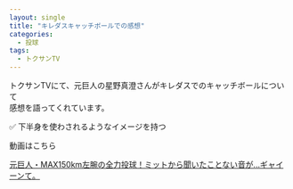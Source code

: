 ```yaml
---
layout: single
title: "キレダスキャッチボールでの感想"
categories:
  - 投球
tags:
  - トクサンTV
---
```



トクサンTVにて、元巨人の星野真澄さんがキレダスでのキャッチボールについて  
感想を語ってくれています。

✅ 下半身を使わされるようなイメージを持つ

動画はこちら
<!--<iframe width="560" height="315" src="https://www.youtube.com/embed/z_CxuXDgfzg" frameborder="0" allow="accelerometer; autoplay; encrypted-media; gyroscope; picture-in-picture" allowfullscreen></iframe>-->

[元巨人・MAX150km左腕の全力投球！ミットから聞いたことない音が…ギャイーンて。](https://youtu.be/z_CxuXDgfzg)